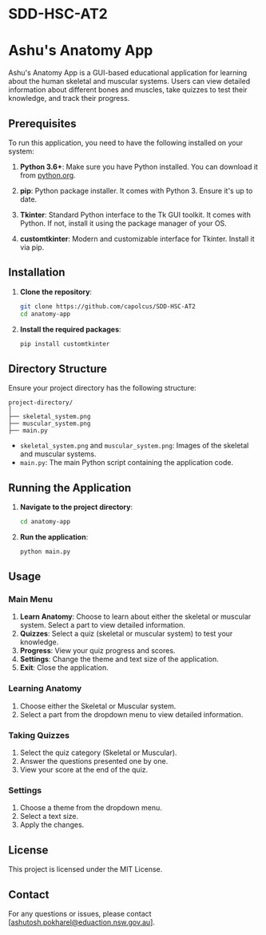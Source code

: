 # SDD-HSC-AT2

# Ashu's Anatomy App

Ashu's Anatomy App is a GUI-based educational application for learning about the human skeletal and muscular systems. Users can view detailed information about different bones and muscles, take quizzes to test their knowledge, and track their progress.

## Prerequisites

To run this application, you need to have the following installed on your system:

1. **Python 3.6+**: Make sure you have Python installed. You can download it from [python.org](https://www.python.org/downloads/).

2. **pip**: Python package installer. It comes with Python 3. Ensure it's up to date.

3. **Tkinter**: Standard Python interface to the Tk GUI toolkit. It comes with Python. If not, install it using the package manager of your OS.

4. **customtkinter**: Modern and customizable interface for Tkinter. Install it via pip.

## Installation

1. **Clone the repository**:
   ```sh
   git clone https://github.com/capolcus/SDD-HSC-AT2
   cd anatomy-app
   ```

2. **Install the required packages**:
   ```sh
   pip install customtkinter
   ```

## Directory Structure

Ensure your project directory has the following structure:

```
project-directory/
│
├── skeletal_system.png
├── muscular_system.png
├── main.py
```

- `skeletal_system.png` and `muscular_system.png`: Images of the skeletal and muscular systems.
- `main.py`: The main Python script containing the application code.

## Running the Application

1. **Navigate to the project directory**:
   ```sh
   cd anatomy-app
   ```

2. **Run the application**:
   ```sh
   python main.py
   ```

## Usage

### Main Menu

1. **Learn Anatomy**: Choose to learn about either the skeletal or muscular system. Select a part to view detailed information.
2. **Quizzes**: Select a quiz (skeletal or muscular system) to test your knowledge.
3. **Progress**: View your quiz progress and scores.
4. **Settings**: Change the theme and text size of the application.
5. **Exit**: Close the application.

### Learning Anatomy

1. Choose either the Skeletal or Muscular system.
2. Select a part from the dropdown menu to view detailed information.

### Taking Quizzes

1. Select the quiz category (Skeletal or Muscular).
2. Answer the questions presented one by one.
3. View your score at the end of the quiz.

### Settings

1. Choose a theme from the dropdown menu.
2. Select a text size.
3. Apply the changes.

## License

This project is licensed under the MIT License.

## Contact

For any questions or issues, please contact [ashutosh.pokharel@eduaction.nsw.gov.au].


